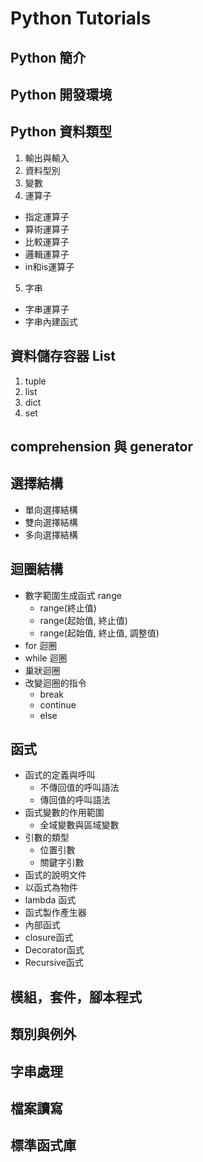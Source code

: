 # Python Tutorials

## Python 簡介

## Python 開發環境

## Python 資料類型
1. 輸出與輸入
2. 資料型別
3. 變數
4. 運算子
  - 指定運算子
  - 算術運算子
  - 比較運算子
  - 邏輯運算子
  - in和is運算子
5. 字串
  - 字串運算子
  - 字串內建函式

## 資料儲存容器 List
1. tuple
2. list
3. dict
4. set

## comprehension 與 generator

## 選擇結構
- 單向選擇結構
- 雙向選擇結構
- 多向選擇結構

## 迴圈結構
- 數字範圍生成函式 range
    * range(終止值)
    * range(起始值, 終止值)
    * range(起始值, 終止值, 調整值)
- for 迴圈
- while 迴圈
- 巢狀迴圈
- 改變迴圈的指令
    * break
    * continue
    * else

## 函式
- 函式的定義與呼叫
   * 不傳回值的呼叫語法
   * 傳回值的呼叫語法
- 函式變數的作用範圍
   * 全域變數與區域變數
- 引數的類型
   * 位置引數
   * 關鍵字引數
- 函式的說明文件
- 以函式為物件
- lambda 函式
- 函式製作產生器
- 內部函式
- closure函式
- Decorator函式
- Recursive函式

## 模組，套件，腳本程式

## 類別與例外

## 字串處理

## 檔案讀寫

## 標準函式庫



